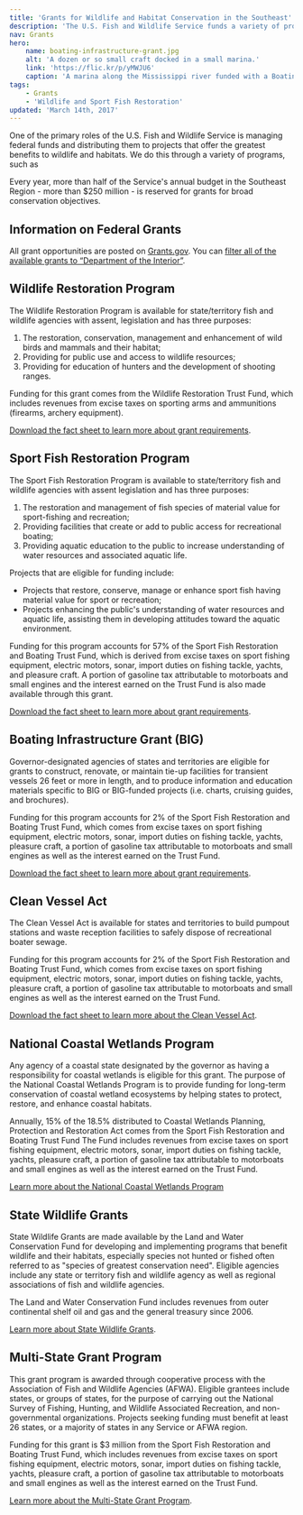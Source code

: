 ```yaml
---
title: 'Grants for Wildlife and Habitat Conservation in the Southeast'
description: 'The U.S. Fish and Wildlife Service funds a variety of projects across southeastern states to accomplish broad conservation objectives doling out over $250 million per year in grants.'
nav: Grants
hero:
    name: boating-infrastructure-grant.jpg
    alt: 'A dozen or so small craft docked in a small marina.'
    link: 'https://flic.kr/p/yMWJU6'
    caption: 'A marina along the Mississippi river funded with a Boating Infrastructure Grant. Photo by Mara Koenig, USFWS.'
tags:
    - Grants
    - 'Wildlife and Sport Fish Restoration'
updated: 'March 14th, 2017'
---
```


One of the primary roles of the U.S. Fish and Wildlife Service is managing federal funds and distributing them to projects that offer the greatest benefits to wildlife and habitats. We do this through a variety of programs, such as

Every year, more than half of the Service's annual budget in the Southeast Region - more than $250 million - is reserved for grants for broad conservation objectives.

## Information on Federal Grants

All grant opportunities are posted on [Grants.gov](http://www.grants.gov/). You can [filter all of the available grants to “Department of  the Interior”](http://www.grants.gov/search-grants.html?agencies%3DDOI%7CDepartment%20of%20the%20Interior).

## Wildlife Restoration Program

The Wildlife Restoration Program is available for state/territory fish and wildlife agencies with assent, legislation and has three purposes:

1. The restoration, conservation, management and enhancement of wild birds and mammals and their habitat;
2. Providing for public use and access to wildlife resources;
3. Providing for education of hunters and the development of shooting ranges.

Funding for this grant comes from the Wildlife Restoration Trust Fund, which includes revenues from excise taxes on sporting arms and ammunitions (firearms, archery equipment).

[Download the fact sheet to learn more about grant requirements](https://wsfrprograms.fws.gov/Subpages/GrantPrograms/WR/QR-WR.pdf).

## Sport Fish Restoration Program

The Sport Fish Restoration Program is available to state/territory fish and wildlife agencies with assent legislation and has three purposes:

1. The restoration and management of fish species of material value for sport-fishing and recreation;
2. Providing facilities that create or add to public access for recreational boating;
3. Providing aquatic education to the public to increase understanding of water resources and associated aquatic life.

Projects that are eligible for funding include:

- Projects that restore, conserve, manage or enhance sport fish having material value for sport or recreation;
- Projects enhancing the public's understanding of water resources and aquatic life, assisting them in developing attitudes toward the aquatic environment.

Funding for this program accounts for 57% of the Sport Fish Restoration and Boating Trust Fund, which is derived from excise taxes on sport fishing equipment, electric motors, sonar, import duties on fishing tackle, yachts, and pleasure craft.  A portion of gasoline tax attributable to motorboats and small engines and the interest earned on the Trust Fund is also made available through this grant.

[Download the fact sheet to learn more about grant requirements](https://wsfrprograms.fws.gov/Subpages/GrantPrograms/SFR/QR-SFR.pdf).

## Boating Infrastructure Grant (BIG)

Governor-designated agencies of states and territories are eligible for grants to construct, renovate, or maintain tie-up facilities for transient vessels 26 feet or more in length, and to produce information and education materials specific to BIG or BIG-funded projects (i.e. charts, cruising guides, and brochures).

Funding for this program accounts for 2% of the Sport Fish Restoration and Boating Trust Fund, which comes from excise taxes on sport fishing equipment, electric motors, sonar, import duties on fishing tackle, yachts, pleasure craft, a portion of gasoline tax attributable to motorboats and small engines as well as the interest earned on the Trust Fund.

[Download the fact sheet to learn more about grant requirements](https://www.fws.gov/wsfrprograms/pdfs/WSFR_Quick%20Reference_BIG.pdf).

## Clean Vessel Act

The Clean Vessel Act is available for states and territories to build pumpout stations and waste reception facilities to safely dispose of recreational boater sewage.

Funding for this program accounts for 2% of the Sport Fish Restoration and Boating Trust Fund, which comes from excise taxes on sport fishing equipment, electric motors, sonar, import duties on fishing tackle, yachts, pleasure craft, a portion of gasoline tax attributable to motorboats and small engines as well as the interest earned on the Trust Fund.

[Download the fact sheet to learn more about the Clean Vessel Act](https://wsfrprograms.fws.gov/Subpages/GrantPrograms/CVA/QR-CVA.pdf).

## National Coastal Wetlands Program

Any agency of a coastal state designated by the governor as having a responsibility for coastal wetlands is eligible for this grant.  The purpose of the National Coastal Wetlands Program is to provide funding for long-term conservation of coastal wetland ecosystems by helping states to protect, restore, and enhance coastal habitats.

Annually, 15% of the 18.5% distributed to Coastal Wetlands Planning, Protection and Restoration Act comes from the Sport Fish Restoration and Boating Trust Fund  The Fund includes revenues from excise taxes on sport fishing equipment, electric motors, sonar, import duties on fishing tackle, yachts, pleasure craft, a portion of gasoline tax attributable to motorboats and small engines as well as the interest earned on the Trust Fund.

[Learn more about the National Coastal Wetlands Program](https://wsfrprograms.fws.gov/Subpages/GrantPrograms/CW/QR-CW.pdf)

## State Wildlife Grants

State Wildlife Grants are made available by the Land and Water Conservation Fund for developing and implementing programs that benefit wildlife and their habitats, especially species not hunted or fished often referred to as "species of greatest conservation need". Eligible agencies include any state or territory fish and wildlife agency as well as regional associations of fish and wildlife agencies.

The Land and Water Conservation Fund includes revenues from outer continental shelf oil and gas and the general treasury since 2006.

[Learn more about State Wildlife Grants](https://wsfrprograms.fws.gov/Subpages/GrantPrograms/SWG/QR-SWG.pdf).

## Multi-State Grant Program

This grant program is awarded through cooperative process with the Association of Fish and Wildlife Agencies (AFWA).  Eligible grantees include states, or groups of states, for the purpose of carrying out the National Survey of Fishing, Hunting, and Wildlife Associated Recreation, and non-governmental organizations.  Projects seeking funding must benefit at least 26 states, or a majority of states in any Service or AFWA region.

Funding for this grant is $3 million from the Sport Fish Restoration and Boating Trust Fund, which includes revenues from excise taxes on sport fishing equipment, electric motors, sonar, import duties on fishing tackle, yachts, pleasure craft, a portion of gasoline tax attributable to motorboats and small engines as well as the interest earned on the Trust Fund.

[Learn more about the Multi-State Grant Program](https://wsfrprograms.fws.gov/Subpages/GrantPrograms/MultiState/QR-MS.pdf).
